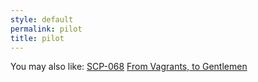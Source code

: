 ```yaml
---
style: default
permalink: pilot
title: pilot
---
```

You may also like:
[SCP-068](http://scp-wiki.net/scp-068)
[From Vagrants, to Gentlemen](http://scp-wiki.net/from-vagrants-to-gentlemen)